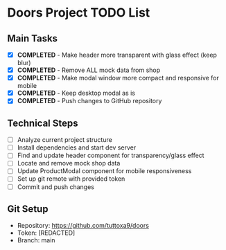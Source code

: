# Doors Project TODO List

## Main Tasks
- [x] **COMPLETED** - Make header more transparent with glass effect (keep blur)
- [x] **COMPLETED** - Remove ALL mock data from shop
- [x] **COMPLETED** - Make modal window more compact and responsive for mobile
- [x] **COMPLETED** - Keep desktop modal as is
- [x] **COMPLETED** - Push changes to GitHub repository

## Technical Steps
- [ ] Analyze current project structure
- [ ] Install dependencies and start dev server
- [ ] Find and update header component for transparency/glass effect
- [ ] Locate and remove mock shop data
- [ ] Update ProductModal component for mobile responsiveness
- [ ] Set up git remote with provided token
- [ ] Commit and push changes

## Git Setup
- Repository: https://github.com/tuttoxa9/doors
- Token: [REDACTED]
- Branch: main
